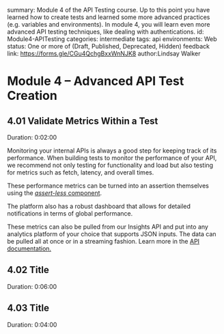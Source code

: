 <!-- Copy this file into tools/site/coursenameFolder & start editing -->

summary: Module 4 of the API Testing course. Up to this point you have learned how to create tests and learned some more advanced practices (e.g. variables and environments). In module 4, you will learn even more advanced API testing techniques, like dealing with authentications.
id: Module4-APITesting
categories: intermediate
tags: api
environments: Web
status: One or more of (Draft, Published, Deprecated, Hidden)
feedback link: https://forms.gle/CGu4QchgBxxWnNJK8
author:Lindsay Walker
<!-- ------------------------ -->
# Module 4 – Advanced API Test Creation

<!-- ------------------------ -->
## 4.01 Validate Metrics Within a Test
Duration: 0:02:00

Monitoring your internal APIs is always a good step for keeping track of its performance. When building tests to monitor the performance of your API, we recommend not only testing for functionality and load but also testing for metrics such as fetch, latency, and overall times.  

These performance metrics can be turned into an assertion themselves using the [_assert-less_ component](https://apifortress.com/doc/assertions-for-metrics-performance/).  

The platform also has a robust dashboard that allows for detailed notifications in terms of global performance.   

These metrics can also be pulled from our Insights API and put into any analytics platform of your choice that supports JSON inputs. The data can be pulled all at once or in a streaming fashion. Learn more in the [API documentation.](https://apifortressv3.docs.apiary.io/#reference/0/insights/metrics)


<!-- ------------------------ -->
## 4.02 Title
Duration: 0:06:00



<!-- ------------------------ -->
## 4.03 Title
Duration: 0:04:00
